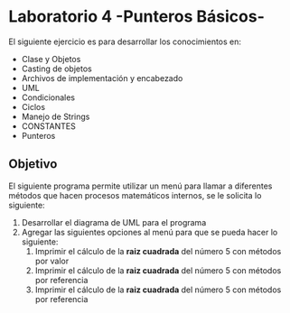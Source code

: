 # Laboratorio 4 -Punteros Básicos- 

El siguiente ejercicio es para desarrollar los conocimientos en:

- Clase y Objetos
- Casting de objetos
- Archivos de implementación y encabezado
- UML
- Condicionales
- Ciclos
- Manejo de Strings
- CONSTANTES
- Punteros

## Objetivo

El siguiente programa permite utilizar un menú para llamar a diferentes métodos que hacen procesos matemáticos internos, se le solicita lo siguiente:

1. Desarrollar el diagrama de UML para el programa
2. Agregar las siguientes opciones al menú para que se pueda hacer lo siguiente:
   1. Imprimir el cálculo de la **raiz cuadrada** del número 5 con métodos por valor
   2. Imprimir el cálculo de la **raiz cuadrada** del número 5 con métodos por referencia
   3. Imprimir el cálculo de la **raiz cuadrada** del número 5 con métodos por referencia